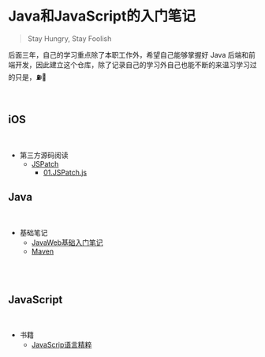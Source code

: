 # Java和JavaScript的入门笔记
> Stay Hungry, Stay Foolish

后面三年，自己的学习重点除了本职工作外，希望自己能够掌握好 Java 后端和前端开发，因此建立这个仓库，除了记录自己的学习外自己也能不断的来温习学习过的只是，⛽️💪

<br>



## iOS
<br>

* 第三方源码阅读
	* [JSPatch](https://github.com/bang590/JSPatch)
		* [01.JSPatch.js](https://github.com/DMW-wzhw/blog/blob/master/ios/repo/jspatch/jspatch01.md)

## Java
<br>

* 基础笔记
	* [JavaWeb基础入门笔记](https://github.com/DMW-wzhw/blog/blob/master/java/JavaWeb基础.md)
	* [Maven](https://github.com/DMW-wzhw/blog/blob/master/java/Maven.md)

<br>
<br>

## JavaScript
<br>

* 书籍
	* [JavaScrip语言精粹](https://github.com/DMW-wzhw/blog/blob/master/js/JavaScrip语言精粹.md)

<br>
<br>
<br>
